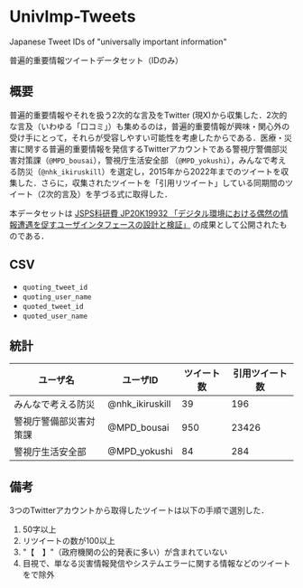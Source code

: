# UnivImp-Tweets
Japanese Tweet IDs of "universally important information"

普遍的重要情報ツイートデータセット（IDのみ）

## 概要

普遍的重要情報やそれを扱う2次的な言及をTwitter (現X)から収集した．2次的な言及（いわゆる「口コミ」）も集めるのは，普遍的重要情報が興味・関心外の受け手にとって，それらが受容しやすい可能性を考慮したからである．医療・災害に関する普遍的重要情報を発信するTwitterアカウントである警視庁警備部災害対策課（`@MPD_bousai`），警視庁生活安全部 （`@MPD_yokushi`），みんなで考える防災（`@nhk_ikiruskill`）を選定し，2015年から2022年までのツイートを収集した．さらに，収集されたツイートを「引用リツイート」している同期間のツイート（2次的言及）を芋づる式に取得した．

本データセットは [JSPS科研費 JP20K19932 「デジタル環境における偶然の情報遭遇を促すユーザインタフェースの設計と検証」](https://kaken.nii.ac.jp/ja/grant/KAKENHI-PROJECT-20K19932/) の成果として公開されたものである．

## CSV

- `quoting_tweet_id`
- `quoting_user_name`
- `quoted_tweet_id`
- `quoted_user_name`

## 統計

| ユーザ名             | ユーザID           | ツイート数 | 引用ツイート数 |
|---------------------|------------------|-----------|---------------|
| みんなで考える防災  | @nhk_ikiruskill  | 39        | 196           |
| 警視庁警備部災害対策課 | @MPD_bousai     | 950       | 23426         |
| 警視庁生活安全部     | @MPD_yokushi     | 84        | 284           |

## 備考

3つのTwitterアカウントから取得したツイートは以下の手順で選別した．

1. 50字以上
2. リツイートの数が100以上
3. "【　】"（政府機関の公的発表に多い）が含まれていない
4. 目視で、単なる災害情報発信やシステムエラーに関する情報などのツイートをで除外
